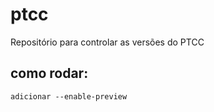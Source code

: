 # ptcc
Repositório para controlar as versões do PTCC


## como rodar:
    adicionar --enable-preview 